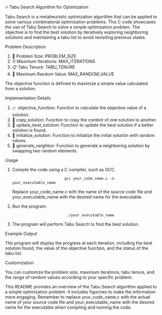 🔥 Tabu Search Algorithm for Optimization

Tabu Search is a metaheuristic optimization algorithm that can be applied to solve various combinatorial optimization problems. This C code showcases the use of Tabu Search to solve a simple optimization problem. The objective is to find the best solution by iteratively exploring neighboring solutions and maintaining a tabu list to avoid revisiting previous states.


Problem Description

1. 🎯 Problem Size: PROBLEM_SIZE
2. ⏰ Maximum Iterations: MAX_ITERATIONS
3. 📋 Tabu Tenure: TABU_TENURE
4. 🌌 Maximum Random Value: MAX_RANDOM_VALUE

The objective function is defined to maximize a simple value calculated from a solution.


Implementation Details

1. 📈 objective_function: Function to calculate the objective value of a solution.
2. 📇 copy_solution: Function to copy the content of one solution to another.
3. 📌 update_best_solution: Function to update the best solution if a better solution is found.
4. 🏁 initialize_solution: Function to initialize the initial solution with random values.
5. 🔄 generate_neighbor: Function to generate a neighboring solution by swapping two random elements.



Usage

1. Compile the code using a C compiler, such as GCC.

 							   gcc your_code_name.c -o your_executable_name

	Replace your_code_name.c with the name of the source code file and your_executable_name with the desired name for the executable.


2. Run the program.

 								./your_executable_name


3. The program will perform Tabu Search to find the best solution.


Example Output

The program will display the progress at each iteration, including the best solution found, the value of the objective function, and the status of the tabu list.


Customization

You can customize the problem size, maximum iterations, tabu tenure, and the range of random values according to your specific problem.


This README provides an overview of the Tabu Search algorithm applied to a simple optimization problem. It includes figurines to make the information more engaging. Remember to replace your_code_name.c with the actual name of your source code file and your_executable_name with the desired name for the executable when compiling and running the code.
